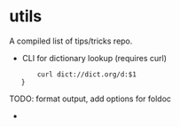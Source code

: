 utils
=====

A compiled list of tips/tricks repo.

* CLI for dictionary lookup (requires curl)

```dict() {
       curl dict://dict.org/d:$1
   }
```

  TODO: format output, add options for foldoc

* 

